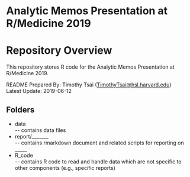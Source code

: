 # Analytic Memos Presentation at R/Medicine 2019
# Repository Overview

This repository stores R code for the Analytic Memos Presentation at R/Medicine 2019.

README Prepared By: Timothy Tsai (TimothyTsai@hsl.harvard.edu)  
Latest Update: 2019-06-12

## Folders

- data                          
-- contains data files  
- report/_______                    
-- contains rmarkdown document and related scripts for reporting on _____  
- R_code  
-- contains R code to read and handle data which are not specific to other
components (e.g., specific reports)  